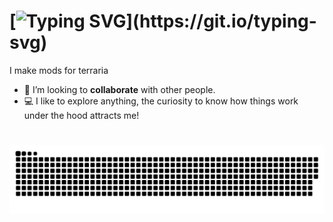 #  [![Typing SVG](https://readme-typing-svg.demolab.com?font=inter&duration=3000&pause=300&color=F7F7F7&width=435&lines=Hello+there%F0%9F%91%8B;+welcome+to+my+github+profile!;cya...)](https://git.io/typing-svg)

<!---Introduction text---> 

I make mods for terraria
- :eyes: I’m looking to **collaborate** with other people.
- :computer:     I like to explore anything, the curiosity to know how things work under the hood attracts me!
#
![Snake animation](https://github.com/cl6udzx/cl6udzx/blob/output/github-contribution-grid-snake.svg)
